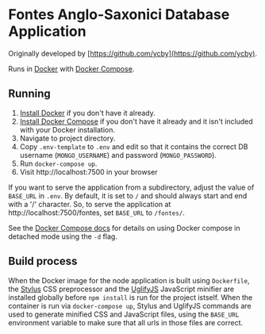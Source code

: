# Fontes Anglo-Saxonici Database Application

Originally developed by [https://github.com/ycby](https://github.com/ycby).

Runs in [Docker](https://www.docker.com/) with [Docker
Compose](https://docs.docker.com/compose/).

## Running

1. [Install Docker](https://www.docker.com/get-started) if you don't have it
   already.
2. [Install Docker Compose](https://docs.docker.com/compose/install/) if you
   don't have it already and it isn't included with your Docker installation.
3. Navigate to project directory.
4. Copy `.env-template` to `.env` and edit so that it contains the correct DB
   username (`MONGO_USERNAME`) and password (`MONGO_PASSWORD`).
6. Run `docker-compose up`.
7. Visit http://localhost:7500 in your browser

If you want to serve the application from a subdirectory, adjust the value of
`BASE_URL` in `.env`. By default, it is set to `/` and should always start and
end with a '/' character. So, to serve the application at
http://localhost:7500/fontes, set `BASE_URL` to `/fontes/`.

See the [Docker Compose docs](https://docs.docker.com/compose/gettingstarted/)
for details on using Docker compose in detached mode using the `-d` flag.

## Build process

When the Docker image for the node application is built using `Dockerfile`, the
[Stylus](https://stylus-lang.com/) CSS preprocessor and the
[UglifyJS](https://github.com/mishoo/UglifyJS/) JavaScript minifier are
installed globally before `npm install` is run for the project istself. When
the container is run via `docker-compose up`, Stylus and UglifyJS commands are
used to generate minified CSS and JavaScript files, using the `BASE_URL`
environment variable to make sure that all urls in those files are correct.
